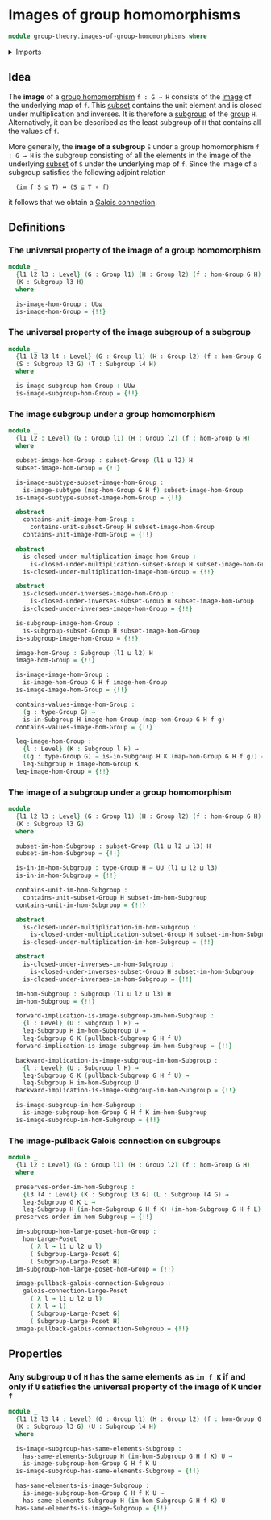 # Images of group homomorphisms

```agda
module group-theory.images-of-group-homomorphisms where
```

<details><summary>Imports</summary>

```agda
open import foundation.dependent-pair-types
open import foundation.identity-types
open import foundation.images
open import foundation.images-subtypes
open import foundation.logical-equivalences
open import foundation.propositional-truncations
open import foundation.subtypes
open import foundation.universal-property-image
open import foundation.universe-levels

open import group-theory.groups
open import group-theory.homomorphisms-groups
open import group-theory.pullbacks-subgroups
open import group-theory.subgroups
open import group-theory.subsets-groups

open import order-theory.galois-connections-large-posets
open import order-theory.order-preserving-maps-large-posets
open import order-theory.order-preserving-maps-large-preorders
```

</details>

## Idea

The **image** of a [group homomorphism](group-theory.homomorphisms-groups.md)
`f : G → H` consists of the [image](foundation.images.md) of the underlying map
of `f`. This [subset](group-theory.subsets-groups.md) contains the unit element
and is closed under multiplication and inverses. It is therefore a
[subgroup](group-theory.subgroups.md) of the [group](group-theory.groups.md)
`H`. Alternatively, it can be described as the least subgroup of `H` that
contains all the values of `f`.

More generally, the **image of a subgroup** `S` under a group homomorphism
`f : G → H` is the subgroup consisting of all the elements in the image of the
underlying [subset](foundation-core.subtypes.md) of `S` under the underlying map
of `f`. Since the image of a subgroup satisfies the following adjoint relation

```text
  (im f S ⊆ T) ↔ (S ⊆ T ∘ f)
```

it follows that we obtain a
[Galois connection](order-theory.galois-connections.md).

## Definitions

### The universal property of the image of a group homomorphism

```agda
module _
  {l1 l2 l3 : Level} (G : Group l1) (H : Group l2) (f : hom-Group G H)
  (K : Subgroup l3 H)
  where

  is-image-hom-Group : UUω
  is-image-hom-Group = {!!}
```

### The universal property of the image subgroup of a subgroup

```agda
module _
  {l1 l2 l3 l4 : Level} (G : Group l1) (H : Group l2) (f : hom-Group G H)
  (S : Subgroup l3 G) (T : Subgroup l4 H)
  where

  is-image-subgroup-hom-Group : UUω
  is-image-subgroup-hom-Group = {!!}
```

### The image subgroup under a group homomorphism

```agda
module _
  {l1 l2 : Level} (G : Group l1) (H : Group l2) (f : hom-Group G H)
  where

  subset-image-hom-Group : subset-Group (l1 ⊔ l2) H
  subset-image-hom-Group = {!!}

  is-image-subtype-subset-image-hom-Group :
    is-image-subtype (map-hom-Group G H f) subset-image-hom-Group
  is-image-subtype-subset-image-hom-Group = {!!}

  abstract
    contains-unit-image-hom-Group :
      contains-unit-subset-Group H subset-image-hom-Group
    contains-unit-image-hom-Group = {!!}

  abstract
    is-closed-under-multiplication-image-hom-Group :
      is-closed-under-multiplication-subset-Group H subset-image-hom-Group
    is-closed-under-multiplication-image-hom-Group = {!!}

  abstract
    is-closed-under-inverses-image-hom-Group :
      is-closed-under-inverses-subset-Group H subset-image-hom-Group
    is-closed-under-inverses-image-hom-Group = {!!}

  is-subgroup-image-hom-Group :
    is-subgroup-subset-Group H subset-image-hom-Group
  is-subgroup-image-hom-Group = {!!}

  image-hom-Group : Subgroup (l1 ⊔ l2) H
  image-hom-Group = {!!}

  is-image-image-hom-Group :
    is-image-hom-Group G H f image-hom-Group
  is-image-image-hom-Group = {!!}

  contains-values-image-hom-Group :
    (g : type-Group G) →
    is-in-Subgroup H image-hom-Group (map-hom-Group G H f g)
  contains-values-image-hom-Group = {!!}

  leq-image-hom-Group :
    {l : Level} (K : Subgroup l H) →
    ((g : type-Group G) → is-in-Subgroup H K (map-hom-Group G H f g)) →
    leq-Subgroup H image-hom-Group K
  leq-image-hom-Group = {!!}
```

### The image of a subgroup under a group homomorphism

```agda
module _
  {l1 l2 l3 : Level} (G : Group l1) (H : Group l2) (f : hom-Group G H)
  (K : Subgroup l3 G)
  where

  subset-im-hom-Subgroup : subset-Group (l1 ⊔ l2 ⊔ l3) H
  subset-im-hom-Subgroup = {!!}

  is-in-im-hom-Subgroup : type-Group H → UU (l1 ⊔ l2 ⊔ l3)
  is-in-im-hom-Subgroup = {!!}

  contains-unit-im-hom-Subgroup :
    contains-unit-subset-Group H subset-im-hom-Subgroup
  contains-unit-im-hom-Subgroup = {!!}

  abstract
    is-closed-under-multiplication-im-hom-Subgroup :
      is-closed-under-multiplication-subset-Group H subset-im-hom-Subgroup
    is-closed-under-multiplication-im-hom-Subgroup = {!!}

  abstract
    is-closed-under-inverses-im-hom-Subgroup :
      is-closed-under-inverses-subset-Group H subset-im-hom-Subgroup
    is-closed-under-inverses-im-hom-Subgroup = {!!}

  im-hom-Subgroup : Subgroup (l1 ⊔ l2 ⊔ l3) H
  im-hom-Subgroup = {!!}

  forward-implication-is-image-subgroup-im-hom-Subgroup :
    {l : Level} (U : Subgroup l H) →
    leq-Subgroup H im-hom-Subgroup U →
    leq-Subgroup G K (pullback-Subgroup G H f U)
  forward-implication-is-image-subgroup-im-hom-Subgroup = {!!}

  backward-implication-is-image-subgroup-im-hom-Subgroup :
    {l : Level} (U : Subgroup l H) →
    leq-Subgroup G K (pullback-Subgroup G H f U) →
    leq-Subgroup H im-hom-Subgroup U
  backward-implication-is-image-subgroup-im-hom-Subgroup = {!!}

  is-image-subgroup-im-hom-Subgroup :
    is-image-subgroup-hom-Group G H f K im-hom-Subgroup
  is-image-subgroup-im-hom-Subgroup = {!!}
```

### The image-pullback Galois connection on subgroups

```agda
module _
  {l1 l2 : Level} (G : Group l1) (H : Group l2) (f : hom-Group G H)
  where

  preserves-order-im-hom-Subgroup :
    {l3 l4 : Level} (K : Subgroup l3 G) (L : Subgroup l4 G) →
    leq-Subgroup G K L →
    leq-Subgroup H (im-hom-Subgroup G H f K) (im-hom-Subgroup G H f L)
  preserves-order-im-hom-Subgroup = {!!}

  im-subgroup-hom-large-poset-hom-Group :
    hom-Large-Poset
      ( λ l → l1 ⊔ l2 ⊔ l)
      ( Subgroup-Large-Poset G)
      ( Subgroup-Large-Poset H)
  im-subgroup-hom-large-poset-hom-Group = {!!}

  image-pullback-galois-connection-Subgroup :
    galois-connection-Large-Poset
      ( λ l → l1 ⊔ l2 ⊔ l)
      ( λ l → l)
      ( Subgroup-Large-Poset G)
      ( Subgroup-Large-Poset H)
  image-pullback-galois-connection-Subgroup = {!!}
```

## Properties

### Any subgroup `U` of `H` has the same elements as `im f K` if and only if `U` satisfies the universal property of the image of `K` under `f`

```agda
module _
  {l1 l2 l3 l4 : Level} (G : Group l1) (H : Group l2) (f : hom-Group G H)
  (K : Subgroup l3 G) (U : Subgroup l4 H)
  where

  is-image-subgroup-has-same-elements-Subgroup :
    has-same-elements-Subgroup H (im-hom-Subgroup G H f K) U →
    is-image-subgroup-hom-Group G H f K U
  is-image-subgroup-has-same-elements-Subgroup = {!!}

  has-same-elements-is-image-Subgroup :
    is-image-subgroup-hom-Group G H f K U →
    has-same-elements-Subgroup H (im-hom-Subgroup G H f K) U
  has-same-elements-is-image-Subgroup = {!!}
```
